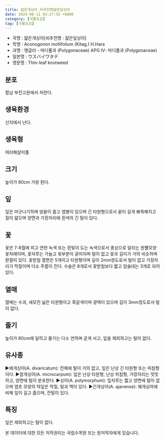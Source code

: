 ```yaml
---
title: 얇은개싱아_비추천명얇은잎싱아
date: 2024-06-11 03:27:55 +0800
category: [식물도감]
tag: [식물도감]
---
```




- 국명 : 얇은개싱아[비추천명 : 얇은잎싱아]
- 학명 : Aconogonon mollifolium (Kitag.) H.Hara
- 과명 : 앵글러 - 마디풀과 (Polygonaceae) APG Ⅳ- 마디풀과 (Polygonaceae)
- 일본명 : ウスバイワタデ
- 영문명 : Thin-leaf knotweed


## 분포
함남 부전고원에서 자란다.
## 생육환경
산지에서 난다.
## 생육형
여러해살이풀 
## 크기
높이가 80cm 가량 된다.
## 잎
잎은 어긋나기하며 양끝이 좁고 엽병이 있으며 긴 타원형으로서 끝이 길게 뾰족해지고 질이 얇으며 양면과 가장자리에 흰색의 긴 털이 있다.
## 꽃
꽃은 7-8월에 피고 연한 녹색 또는 흰빛이 도는 녹색으로서 총상으로 달리는 원뿔모양꽃차례이며, 꽃자루는 가늘고 윗부분이 굵어지며 털이 없고 꽃과 길이가 거의 비슷하며 환절이 있다. 꽃받침 열편은 5개이고 타원형이며 길이 2mm정도로서 털이 없고 가장자리가 막질이며 다소 주름이 진다. 수술은 8개로서 꽃받침보다 짧고 암술대는 3개로 되어 있다.
## 열매
열매는 수과, 세모진 넓은 타원형이고 흑갈색이며 광택이 있으며 길이 3mm정도로서 털이 없다.
## 줄기
높이가 80cm에 달하고 줄기는 다소 연하며 곧게 서고, 잎을 제외하고는 털이 없다.
## 유사종
▶왜개싱아(A. divaricatum): 전체에 털이 거의 없고, 잎은 난상 긴 타원형 또는 피침형이다. ▶참개싱아(A. microcarpum): 잎은 난상 타원형, 난상 피침형, 가장자리는 밋밋하고, 양면에 털이 분포한다.▶싱아(A. polymorphum): 잎자루는 짧고 양면에 털이 없으며 엽초 모양의 턱잎은 막질, 털과 맥이 있다.▶긴개싱아(A. ajanense): 왜개싱아에 비해 잎이 길고 좁으며, 잔털이 있다.
## 특징
잎은 제외하고는 털이 없다.






본 데이터에 대한 모든 저작권리는 국립수목원 또는 원저작자에게 있습니다.
